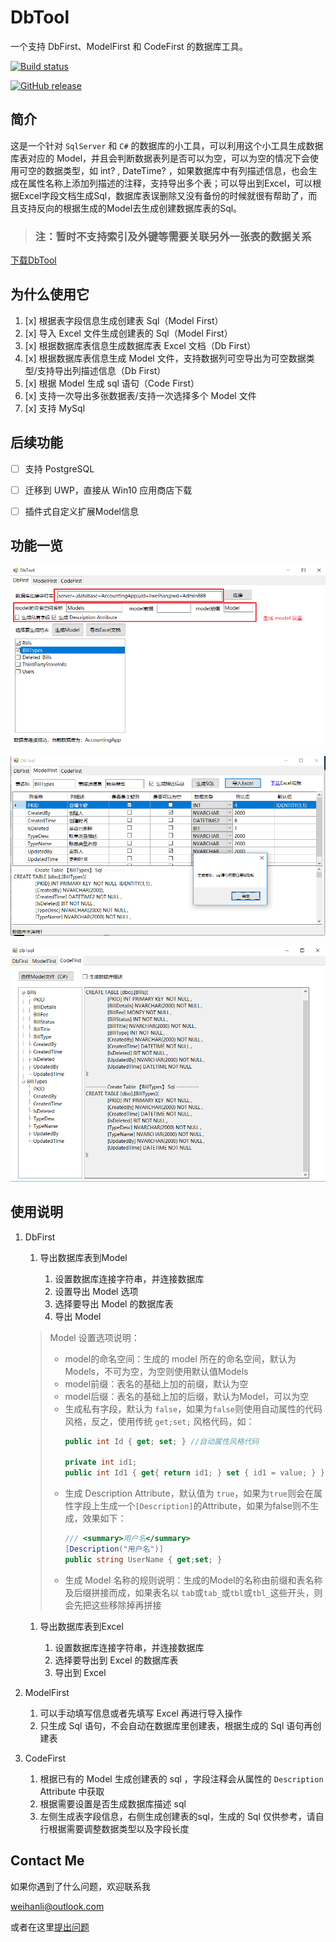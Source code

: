 # DbTool

一个支持 DbFirst、ModelFirst 和 CodeFirst 的数据库工具。

[![Build status](https://ci.appveyor.com/api/projects/status/vo1kipiyqlo8r2kg/branch/master?svg=true)](https://ci.appveyor.com/project/WeihanLi/dbtool/branch/master)

[![GitHub release](https://img.shields.io/github/release/WeihanLi/DbTool.svg?style=plastic)](https://github.com/WeihanLi/DbTool/releases/latest)

## 简介

这是一个针对 `SqlServer` 和 `C#` 的数据库的小工具，可以利用这个小工具生成数据库表对应的 Model，并且会判断数据表列是否可以为空，可以为空的情况下会使用可空的数据类型，如
int? , DateTime? ，如果数据库中有列描述信息，也会生成在属性名称上添加列描述的注释，支持导出多个表；可以导出到Excel，可以根据Excel字段文档生成Sql，数据库表误删除又没有备份的时候就很有帮助了，而且支持反向的根据生成的Model去生成创建数据库表的Sql。

> ### 注：暂时不支持索引及外键等需要关联另外一张表的数据关系

[下载DbTool](https://github.com/WeihanLi/DbTool/releases)

## 为什么使用它

1. [x] 根据表字段信息生成创建表 Sql（Model First）
1. [x] 导入 Excel 文件生成创建表的 Sql（Model First）
1. [x] 根据数据库表信息生成数据库表 Excel 文档（Db First）
1. [x] 根据数据库表信息生成 Model 文件，支持数据列可空导出为可空数据类型/支持导出列描述信息（Db First）
1. [x] 根据 Model 生成 sql 语句（Code First）
1. [x] 支持一次导出多张数据表/支持一次选择多个 Model 文件
1. [x] 支持 MySql

## 后续功能

- [ ] 支持 PostgreSQL
- [ ] 迁移到 UWP，直接从 Win10 应用商店下载
- [ ] 插件式自定义扩展Model信息


## 功能一览

![DbFirst](resources/desc0.png)

![ModelFirst](resources/desc1.png)

![CodeFirst](resources/desc2.png)

## 使用说明

1. DbFirst

    1. 导出数据库表到Model

        1. 设置数据库连接字符串，并连接数据库
        1. 设置导出 Model 选项
        1. 选择要导出 Model 的数据库表
        1. 导出 Model

    > Model 设置选项说明：
    > - model的命名空间：生成的 model 所在的命名空间，默认为 Models，不可为空，为空则使用默认值Models
    > - model前缀：表名的基础上加的前缀，默认为空
    > - model后缀：表名的基础上加的后缀，默认为Model，可以为空
    > - 生成私有字段，默认为 `false`，如果为`false`则使用自动属性的代码风格，反之，使用传统 `get;set;` 风格代码，如：
    >     ``` csharp
    >     public int Id { get; set; } //自动属性风格代码
    >
    >     private int id1;
    >     public int Id1 { get{ return id1; } set { id1 = value; } } //传统get;set风格代码
    >     ```
    > - 生成 Description Attribute，默认值为 `true`，如果为`true`则会在属性字段上生成一个`[Description]`的Attribute，如果为false则不生成，效果如下：
    >   ``` csharp
    >   /// <summary>用户名</summary>
    >   [Description("用户名")]
    >   public string UserName { get;set; }
    >   ```
    > - 生成 Model 名称的规则说明：生成的Model的名称由前缀和表名称及后缀拼接而成，如果表名以 `tab`或`tab_`或`tbl`或`tbl_`这些开头，则会先把这些移除掉再拼接

    1. 导出数据库表到Excel

        1. 设置数据库连接字符串，并连接数据库
        1. 选择要导出到 Excel 的数据库表
        1. 导出到 Excel

1. ModelFirst

    1. 可以手动填写信息或者先填写 Excel 再进行导入操作
    1. 只生成 Sql 语句，不会自动在数据库里创建表，根据生成的 Sql 语句再创建表

1. CodeFirst

    1. 根据已有的 Model 生成创建表的 sql ，字段注释会从属性的 `Description` Attribute 中获取
    1. 根据需要设置是否生成数据库描述 sql
    1. 左侧生成表字段信息，右侧生成创建表的sql，生成的 Sql 仅供参考，请自行根据需要调整数据类型以及字段长度

## Contact Me

如果你遇到了什么问题，欢迎联系我

<weihanli@outlook.com>

或者在这里[提出问题](https://github.com/WeihanLi/DbTool/issues/new)